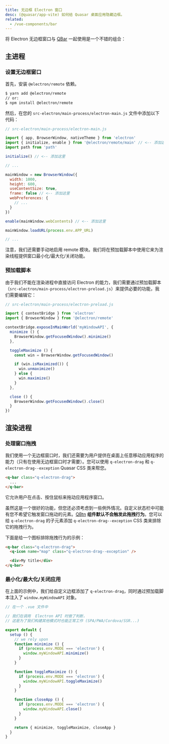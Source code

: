 ```yaml
---
title: 无边框 Electron 窗口
desc: (@quasar/app-vite) 如何给 Quasar 桌面应用隐藏边框。
related:
  - /vue-components/bar
---
```

将 Electron 无边框窗口与  [QBar](/vue-components/bar) 一起使用是一个不错的组合：

## 主进程
### 设置无边框窗口
首先，安装 `@electron/remote` 依赖。

```bash
$ yarn add @electron/remote
// or:
$ npm install @electron/remote
```
然后，在您的 `src-electron/main-process/electron-main.js` 文件中添加以下代码：

```js
// src-electron/main-process/electron-main.js

import { app, BrowserWindow, nativeTheme } from 'electron'
import { initialize, enable } from '@electron/remote/main' // <-- 添加这里
import path from 'path'

initialize() // <-- 添加这里

// ...

mainWindow = new BrowserWindow({
  width: 1000,
  height: 600,
  useContentSize: true,
  frame: false // <-- 添加这里
  webPreferences: {
    // ...
  }
})

enable(mainWindow.webContents) // <-- 添加这里

mainWindow.loadURL(process.env.APP_URL)

// ...
```

注意，我们还需要手动地启用 remote 模块。我们将在预加载脚本中使用它来为渲染线程提供窗口最小化/最大化/关闭功能。

### 预加载脚本
由于我们不能在渲染进程中直接访问 Electron 的能力，我们需要通过预加载脚本（`src-electron/main-process/electron-preload.js`）来提供必要的功能，我们需要编辑它：

```js
// src-electron/main-process/electron-preload.js

import { contextBridge } from 'electron'
import { BrowserWindow } from '@electron/remote'

contextBridge.exposeInMainWorld('myWindowAPI', {
  minimize () {
    BrowserWindow.getFocusedWindow().minimize()
  },

  toggleMaximize () {
    const win = BrowserWindow.getFocusedWindow()

    if (win.isMaximized()) {
      win.unmaximize()
    } else {
      win.maximize()
    }
  },

  close () {
    BrowserWindow.getFocusedWindow().close()
  }
})
```

## 渲染进程
### 处理窗口拖拽
我们使用一个无边框窗口时，我们还需要为用户提供在桌面上任意移动应用程序的能力（只有在使用无边框窗口时才需要）。您可以使用 `q-electron-drag` 和 `q-electron-drag--exception` Quasar CSS 类来帮您。

```html
<q-bar class="q-electron-drag">
  ...
</q-bar>
```

它允许用户在点击、按住鼠标来拖动应用程序窗口。

虽然这是一个很好的功能，但您还必须考虑到一些例外情况。自定义状态栏中可能有您不希望它触发窗口拖动的元素。[QBtn](/vue-components/button) **组件默认不会触发此拖拽行为**。您可以给 `q-electron-drag` 的子元素添加 `q-electron-drag--exception` CSS 类来排除它的拖拽行为。

下面是给一个图标排除拖拽行为的示例：

```html
<q-bar class="q-electron-drag">
  <q-icon name="map" class="q-electron-drag--exception" />

  <div>My title</div>
</q-bar>
```

### 最小化/最大化/关闭应用

<doc-example title="Full example" file="frameless-electron-window/StatusBar" />

在上面的示例中，我们给自定义边框添加了 `q-electron-drag`，同时通过预加载脚本注入了 `window.myWindowAPI` 对象。

```js
// 在一个 .vue 文件中

// 我们在调用  Electron API 时做了判断，
// 这是为了我们构建其他模式时也能正常工作 (SPA/PWA/Cordova/SSR...)

export default {
  setup () {
    // we rely upon
    function minimize () {
      if (process.env.MODE === 'electron') {
        window.myWindowAPI.minimize()
      }
    }

    function toggleMaximize () {
      if (process.env.MODE === 'electron') {
        window.myWindowAPI.toggleMaximize()
      }
    }

    function closeApp () {
      if (process.env.MODE === 'electron') {
        window.myWindowAPI.close()
      }
    }

    return { minimize, toggleMaximize, closeApp }
  }
}
```
